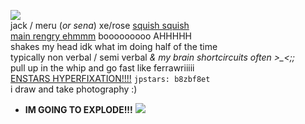 ![](https://autism.crd.co/assets/images/gallery01/23c4664a_original.gif?v=aaa3f391)  
jack / meru (*or sena*) xe/rose [squish squish](https://github.com/ichikuu)  
[main rengry ehmmm](https://rentry.org/scenario_liar) booooooooo AHHHHH  
shakes my head idk what im doing half of the time  
typically non verbal / semi verbal *& my brain shortcircuits often >_<;;*  
pull up in the whip and go fast like ferrawriiiii  
[ENSTARS HYPERFIXATION!!!!](https://enstars.link/@matenrou) `jpstars: b8zbf8et`  
i draw and take photography :)  
+ **IM GOING TO EXPLODE!!!** ![](https://cdn.discordapp.com/attachments/729124835296280689/1087785064059916319/image.png)  
